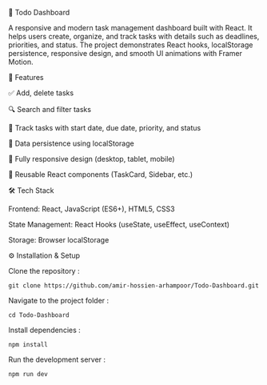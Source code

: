 📝 Todo Dashboard

A responsive and modern task management dashboard built with React. It helps users create, organize, and track tasks with details such as deadlines, priorities, and status. The project demonstrates React hooks, localStorage persistence, responsive design, and smooth UI animations with Framer Motion.

🚀 Features

  ✅ Add, delete tasks

  🔍 Search and filter tasks

  📅 Track tasks with start date, due date, priority, and status

  💾 Data persistence using localStorage

  📱 Fully responsive design (desktop, tablet, mobile)

  🧩 Reusable React components (TaskCard, Sidebar, etc.)

🛠️ Tech Stack

  Frontend: React, JavaScript (ES6+), HTML5, CSS3

  State Management: React Hooks (useState, useEffect, useContext)

  Storage: Browser localStorage

⚙️ Installation & Setup

Clone the repository :

    git clone https://github.com/amir-hossien-arhampoor/Todo-Dashboard.git

Navigate to the project folder :

    cd Todo-Dashboard

Install dependencies :

    npm install

Run the development server :

    npm run dev
    


